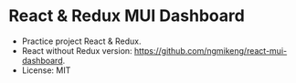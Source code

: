 React & Redux MUI Dashboard
===

- Practice project React & Redux.
- React without Redux version: https://github.com/ngmikeng/react-mui-dashboard.
- License: MIT